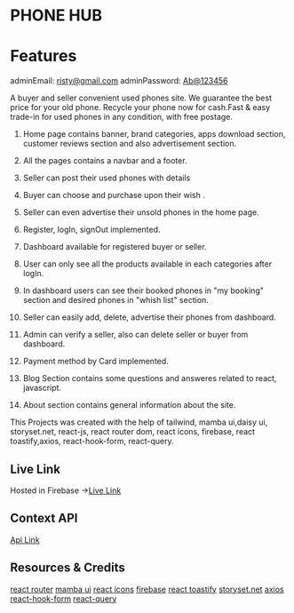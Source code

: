 # PHONE HUB

# Features

adminEmail: <risty@gmail.com>
adminPassword: <Ab@123456>

A buyer and seller convenient used phones site.
We guarantee the best price for your old phone. Recycle your phone now for cash.Fast & easy trade-in for used phones in any condition, with free postage.

1. Home page contains banner, brand categories, apps download section, customer reviews section and also advertisement section.
2. All the pages contains a navbar and a footer.
3. Seller can post their used phones with details
4. Buyer can choose and purchase upon their wish .

5. Seller can even advertise their unsold phones in the home page.
6. Register, logIn, signOut implemented.
7. Dashboard available for registered buyer or seller.
8. User can only see all the products available in each categories after logIn.
9. In dashboard users can see their booked phones in "my booking" section and desired phones in "whish list" section.
10. Seller can easily add, delete, advertise their phones from dashboard.
11. Admin can verify a seller, also can delete seller or buyer from dashboard.
12. Payment method by Card implemented.
13. Blog Section contains some questions and answeres related to react, javascript.
14. About section contains general information about the site.

This Projects was created with the help of tailwind, mamba ui,daisy ui, storyset.net, react-js, react router dom, react icons, firebase, react toastify,axios, react-hook-form, react-query.

## Live Link

Hosted in Firebase ->[Live Link](https://phone-hub-26c46.web.app)

## Context API

[Api Link](https://phone-hub-server.vercel.app/)

## Resources & Credits

[react router](https://reactrouter.com/en/main)
[mamba ui](https://www.mambaui.com/components/article)
[react icons](https://react-icons.github.io/react-icons/)
[firebase](https://console.firebase.google.com/u/0/)
[react toastify](https://www.npmjs.com/package/react-toastify)
[storyset.net](https://storyset.com/)
[axios](https://axios-http.com/docs/intro)
[react-hook-form](https://react-hook-form.com/)
[react-query](https://tanstack.com/query/v4/?from=reactQueryV3&original=https://react-query-v3.tanstack.com/)
